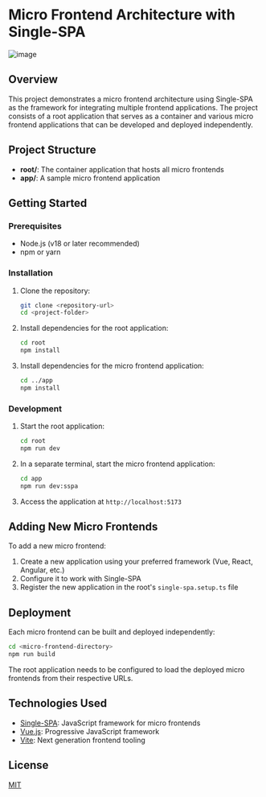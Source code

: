 # Micro Frontend Architecture with Single-SPA

![image](https://github.com/user-attachments/assets/7ef3a5b7-d838-4c49-8fa2-01e711805084)

## Overview

This project demonstrates a micro frontend architecture using Single-SPA as the framework for integrating multiple frontend applications. The project consists of a root application that serves as a container and various micro frontend applications that can be developed and deployed independently.

## Project Structure

- **root/**: The container application that hosts all micro frontends
- **app/**: A sample micro frontend application

## Getting Started

### Prerequisites

- Node.js (v18 or later recommended)
- npm or yarn

### Installation

1. Clone the repository:
   ```bash
   git clone <repository-url>
   cd <project-folder>
   ```

2. Install dependencies for the root application:
   ```bash
   cd root
   npm install
   ```

3. Install dependencies for the micro frontend application:
   ```bash
   cd ../app
   npm install
   ```

### Development

1. Start the root application:
   ```bash
   cd root
   npm run dev
   ```

2. In a separate terminal, start the micro frontend application:
   ```bash
   cd app
   npm run dev:sspa
   ```

3. Access the application at `http://localhost:5173`

## Adding New Micro Frontends

To add a new micro frontend:

1. Create a new application using your preferred framework (Vue, React, Angular, etc.)
2. Configure it to work with Single-SPA
3. Register the new application in the root's `single-spa.setup.ts` file

## Deployment

Each micro frontend can be built and deployed independently:

```bash
cd <micro-frontend-directory>
npm run build
```


The root application needs to be configured to load the deployed micro frontends from their respective URLs.

## Technologies Used

- [Single-SPA](https://single-spa.js.org/): JavaScript framework for micro frontends
- [Vue.js](https://vuejs.org/): Progressive JavaScript framework
- [Vite](https://vitejs.dev/): Next generation frontend tooling

## License

[MIT](LICENSE)

